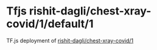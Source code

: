 # Tfjs rishit-dagli/chest-xray-covid/1/default/1
TF.js deployment of [rishit-dagli/chest-xray-covid/1](https://tfhub.dev/rishit-dagli/chest-xray-covid/1/)

<!-- parent-model: rishit-dagli/chest-xray-covid/1 -->
<!-- asset-path: https://storage.googleapis.com/trained-covid-model/chest-xray-covid-tradeoff-js.tar.gz -->